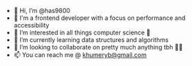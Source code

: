 - 👋 Hi, I’m @has9800
- 🔨 I'm a frontend developer with a focus on performance and accessibility
- 👀 I’m interested in all things computer science 🧬
- 🌱 I’m currently learning data structures and algorithms
- 💞️ I’m looking to collaborate on pretty much anything tbh 🤷🏽
- 📫 You can reach me @ khumeryb@gmail.com

<!---
has9800/has9800 is a ✨ special ✨ repository because its `README.md` (this file) appears on your GitHub profile.
You can click the Preview link to take a look at your changes.
--->
